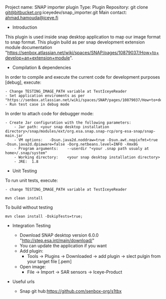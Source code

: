 Project name: SNAP importer plugin
Type: Plugin
Repository: git clone git@bitbucket.org:iceyedev/snap_importer.git
Main contact: ahmad.hamouda@iceye.fi

* Introduction

This plugin is used inside snap desktop application to map our image format to snap format.
This plugin build as per snap development extension module documentation "https://senbox.atlassian.net/wiki/spaces/SNAP/pages/10879037/How+to+develop+an+extension+module".

* Compilation & dependencies

In order to compile and execute the current code for development
purposes [debug], execute:

    - Change TESTING_IMAGE_PATH variable at TestIceyeReader
    - Set application enviroments as per "https://senbox.atlassian.net/wiki/spaces/SNAP/pages/10879037/How+to+develop+an+extension+module"
    - Run test case in debug mode

In order to attach code for debugger mode:

    - Create Jar configuration with the following parameters: 
        - Jar path:	<your snap desktop installation directory>/snap/modules/ext/org.esa.snap.snap-rcp/org-esa-snap/snap-main.jar
        - VM options:	-Dsun.java2d.noddraw=true -Dsun.awt.nopixfmt=true -Dsun.java2d.dpiaware=false -Dorg.netbeans.level=INFO -Xmx8G
        - Program arguments:	--userdir "<your .snap path usualy at home>/.snap/system"
        - Working directory:	<your snap desktop installation directory>
        - JRE:	1.8

* Unit Testing

To run unit tests, execute:

    - change TESTING_IMAGE_PATH variable at TestIceyeReader

    mvn clean install

To build without testing

    mvn clean install -DskipTests=true;
    
* Integration Testing

    - Download SNAP desktop version 6.0.0 "http://step.esa.int/main/download/"
    - You can update the application if you want
    - Add plugin:
        - Tools -> Plugins -> Downloaded -> add plugin -> slect pulgin from your target file [.pem]
    - Open image:
        - File -> Import -> SAR sensors -> Iceye-Product
        
        
* Useful urls
    - Snap git hub:https://github.com/senbox-org/s1tbx

